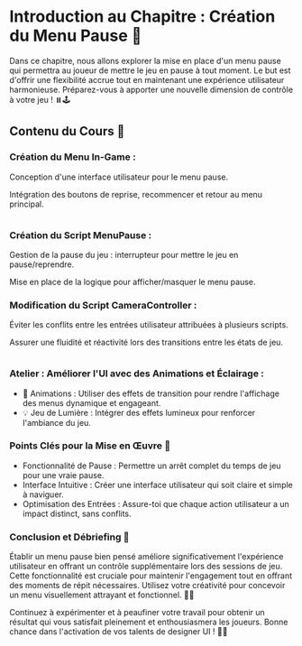 # Introduction au Chapitre : Création du Menu Pause 🚦
Dans ce chapitre, nous allons explorer la mise en place d'un menu pause qui permettra au joueur de mettre le jeu en pause à tout moment. Le but est d'offrir une flexibilité accrue tout en maintenant une expérience utilisateur harmonieuse. Préparez-vous à apporter une nouvelle dimension de contrôle à votre jeu ! ⏸️🕹️

## Contenu du Cours 🧩
### Création du Menu In-Game :
Conception d'une interface utilisateur pour le menu pause.

Intégration des boutons de reprise, recommencer et retour au menu principal.

![]()

### Création du Script MenuPause :
Gestion de la pause du jeu : interrupteur pour mettre le jeu en pause/reprendre.

Mise en place de la logique pour afficher/masquer le menu pause.

### Modification du Script CameraController :
Éviter les conflits entre les entrées utilisateur attribuées à plusieurs scripts.

Assurer une fluidité et réactivité lors des transitions entre les états de jeu.

![]()

### Atelier : Améliorer l'UI avec des Animations et Éclairage :
- 📜 Animations : Utiliser des effets de transition pour rendre l'affichage des menus dynamique et engageant.
- 💡 Jeu de Lumière : Intégrer des effets lumineux pour renforcer l'ambiance du jeu.

### Points Clés pour la Mise en Œuvre 🎯
- Fonctionnalité de Pause : Permettre un arrêt complet du temps de jeu pour une vraie pause.
- Interface Intuitive : Créer une interface utilisateur qui soit claire et simple à naviguer.
- Optimisation des Entrées : Assure-toi que chaque action utilisateur a un impact distinct, sans conflits.

### Conclusion et Débriefing 💬
Établir un menu pause bien pensé améliore significativement l'expérience utilisateur en offrant un contrôle supplémentaire lors des sessions de jeu. Cette fonctionnalité est cruciale pour maintenir l'engagement tout en offrant des moments de répit nécessaires. Utilisez votre créativité pour concevoir un menu visuellement attrayant et fonctionnel. 🎨✨

Continuez à expérimenter et à peaufiner votre travail pour obtenir un résultat qui vous satisfait pleinement et enthousiasmera les joueurs. Bonne chance dans l'activation de vos talents de designer UI ! 🚀🌟
